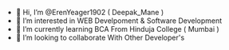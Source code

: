 - 👋 Hi, I’m @ErenYeager1902 ( Deepak_Mane )
- 👀 I’m interested in WEB Develpoment  & Software Development 
- 🌱 I’m currently learning BCA From Hinduja College ( Mumbai )
- 💞️ I’m looking to collaborate With Other Developer's

<!---
ErenYeager1902/ErenYeager1902 is a ✨ special ✨ repository because its `README.md` (this file) appears on your GitHub profile.
You can click the Preview link to take a look at your changes.
--->
